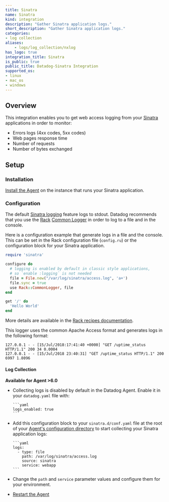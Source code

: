 ```yaml
---
title: Sinatra
name: Sinatra
kind: integration
description: "Gather Sinatra application logs."
short_description: "Gather Sinatra application logs."
categories:
- log collection
aliases:
    - logs/log_collection/nxlog
has_logo: true
integration_title: Sinatra
is_public: true
public_title: Datadog-Sinatra Integration
supported_os:
- linux
- mac_os
- windows
---
```


## Overview

This integration enables you to get web access logging from your [Sinatra][1] applications in order to monitor:

- Errors logs (4xx codes, 5xx codes)
- Web pages response time
- Number of requests
- Number of bytes exchanged

## Setup
### Installation

[Install the Agent][2] on the instance that runs your Sinatra application.

### Configuration

The default [Sinatra logging][3] feature logs to stdout. Datadog recommends that you use the [Rack][4] [Common Logger][5] in order to log to a file and in the console.

Here is a configuration example that generate logs in a file and the console. This can be set in the Rack configuration file (`config.ru`) or the configuration block for your Sinatra application.

```ruby
require 'sinatra'

configure do
  # logging is enabled by default in classic style applications,
  # so `enable :logging` is not needed
  file = File.new("/var/log/sinatra/access.log", 'a+')
  file.sync = true
  use Rack::CommonLogger, file
end

get '/' do
  'Hello World'
end
```

More details are available in the [Rack recipes documentation][6].

This logger uses the common Apache Access format and generates logs in the following format:

```
127.0.0.1 - - [15/Jul/2018:17:41:40 +0000] "GET /uptime_status HTTP/1.1" 200 34 0.0004
127.0.0.1 - - [15/Jul/2018 23:40:31] "GET /uptime_status HTTP/1.1" 200 6997 1.8096
```

#### Log Collection

**Available for Agent >6.0**

* Collecting logs is disabled by default in the Datadog Agent. Enable it in your `datadog.yaml` file with:

      ```yaml
      logs_enabled: true
      ```

* Add this configuration block to your `sinatra.d/conf.yaml` file  at the root of your [Agent's configuration directory][7] to start collecting your Sinatra application logs:

      ```yaml
      logs:
        - type: file
          path: /var/log/sinatra/access.log
          source: sinatra
          service: webapp
      ```

* Change the `path` and `service` parameter values and configure them for your environment.

* [Restart the Agent][8]

[1]: http://sinatrarb.com
[2]: https://app.datadoghq.com/account/settings#agent
[3]: http://sinatrarb.com/intro.html#Logging
[4]: http://rack.github.io
[5]: https://www.rubydoc.info/github/rack/rack/Rack/CommonLogger
[6]: http://recipes.sinatrarb.com/p/middleware/rack_commonlogger
[7]: /agent/guide/agent-configuration-files/#agent-configuration-directory
[8]: /agent/guide/agent-commands/#restart-the-agent
